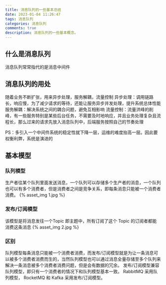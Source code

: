 ```yaml
---
title: 消息队列的一些基本总结
date: 2023-01-04 11:26:47
tags: 消息队列
categories: 消息队列
comments: true
description: 消息队列的一些基本概念。
---
```


## 什么是消息队列
消息队列常常指代的是消息中间件
## 消息队列的用处
随着业务不断扩张，用来异步处理，服务解耦，流量控制
异步处理：调用链路长，响应慢，为了减少请求的等待，还能让服务异步并发处理，提升系统总体性能
服务解耦：解决系统之间的耦合问题，避免互相影响
流量控制：流量洪峰的削峰，有一些服务特别是某些后台任务，不需要及时地响应，并且业务处理复杂且流程长，那么过来的请求先放入消息队列中，后端服务按照自己的节奏处理

PS：多引入一个中间件系统的稳定性就下降一层，运维的难度抬高一层。因此要权衡利弊，系统是演进的
## 基本模型

### 队列模型
生产者往某个队列里面发送消息，一个队列可以存储多个生产者的消息，一个队列也可以有多个消费者，但是消费者之间是竞争关系，即每条消息只能被一个消费者消费。
{% asset_img 1.jpg  %}
### 发布/订阅模型
该模型是将消息发往一个Topic 即主题中，所有订阅了这个 Topic 的订阅者都能消费这条消息
{% asset_img 2.jpg  %}

### 区别
队列模型每条消息只能被一个消费者消费，而发布/订阅模型就是为让一条消息可以被多个消费者消费而生的，当然队列模型也可以通过消息全量存储至多个队列来解决一条消息被多个消费者消费问题，但是会有数据的冗余。
发布/订阅模型兼容队列模型，即只有一个消费者的情况下和队列模型基本一致。
RabbitMQ 采用队列模型， RocketMQ 和 Kafka 采用发布/订阅模型。










